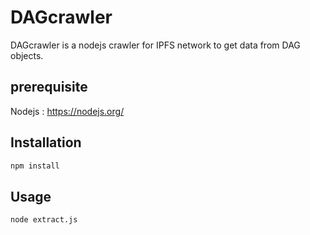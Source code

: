 # DAGcrawler

DAGcrawler is a nodejs crawler for IPFS network to get data from DAG objects.

## prerequisite

Nodejs : https://nodejs.org/

## Installation

```bash
npm install
```

## Usage

``` bash
node extract.js
```